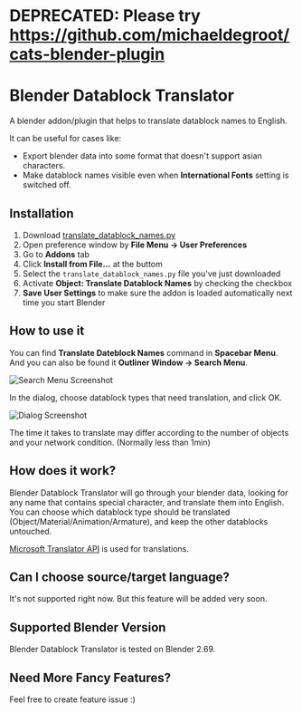 # DEPRECATED: Please try https://github.com/michaeldegroot/cats-blender-plugin

# Blender Datablock Translator

A blender addon/plugin that helps to translate datablock names to English.

It can be useful for cases like:

* Export blender data into some format that doesn't support asian characters.
* Make datablock names visible even when **International Fonts** setting is switched off.

## Installation

1. Download <a href="https://raw.github.com/toruta39/blender-datablock-translator/master/translate_datablock_names.py" target="_blank" download="translate_datablock_names.py">translate_datablock_names.py</a>
2. Open preference window by **File Menu -> User Preferences**
3. Go to **Addons** tab
4. Click **Install from File...** at the buttom
5. Select the `translate_datablock_names.py` file you've just downloaded
6. Activate **Object: Translate Datablock Names** by checking the checkbox
7. **Save User Settings** to make sure the addon is loaded automatically next time you start Blender

## How to use it

You can find **Translate Dateblock Names** command in **Spacebar Menu**.
And you can also be found it **Outliner Window -> Search Menu**.

![Search Menu Screenshot](http://i.imgur.com/u5ZzW0Z.png)

In the dialog, choose datablock types that need translation, and click OK.

![Dialog Screenshot](http://i.imgur.com/kTVHaob.png)

The time it takes to translate may differ according to the number of objects and your network condition. (Normally less than 1min)

## How does it work?

Blender Datablock Translator will go through your blender data, looking for any name that contains special character, and translate them into English.
You can choose which datablock type should be translated (Object/Material/Animation/Armature), and keep the other datablocks untouched.

[Microsoft Translator API](http://msdn.microsoft.com/en-us/library/dd576287.aspx) is used for translations.

## Can I choose source/target language?

It's not supported right now. But this feature will be added very soon.

## Supported Blender Version

Blender Datablock Translator is tested on Blender 2.69.

## Need More Fancy Features?

Feel free to create feature issue :)
